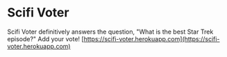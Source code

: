 # Scifi Voter

Scifi Voter definitively answers the question, "What is the best Star Trek episode?" Add your vote! [https://scifi-voter.herokuapp.com](https://scifi-voter.herokuapp.com)
